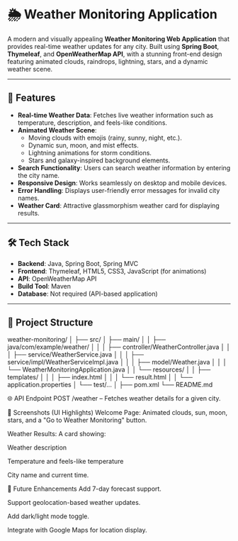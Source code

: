 # 🌦️ Weather Monitoring Application

A modern and visually appealing **Weather Monitoring Web Application** that provides real-time weather updates for any city. Built using **Spring Boot**, **Thymeleaf**, and **OpenWeatherMap API**, with a stunning front-end design featuring animated clouds, raindrops, lightning, stars, and a dynamic weather scene.

---

## 🚀 Features

- **Real-time Weather Data**: Fetches live weather information such as temperature, description, and feels-like conditions.
- **Animated Weather Scene**:
  - Moving clouds with emojis (rainy, sunny, night, etc.).
  - Dynamic sun, moon, and mist effects.
  - Lightning animations for storm conditions.
  - Stars and galaxy-inspired background elements.
- **Search Functionality**: Users can search weather information by entering the city name.
- **Responsive Design**: Works seamlessly on desktop and mobile devices.
- **Error Handling**: Displays user-friendly error messages for invalid city names.
- **Weather Card**: Attractive glassmorphism weather card for displaying results.

---

## 🛠️ Tech Stack

- **Backend**: Java, Spring Boot, Spring MVC
- **Frontend**: Thymeleaf, HTML5, CSS3, JavaScript (for animations)
- **API**: OpenWeatherMap API
- **Build Tool**: Maven
- **Database**: Not required (API-based application)

---

## 📂 Project Structure

weather-monitoring/
│
├── src/
│ ├── main/
│ │ ├── java/com/example/weather/
│ │ │ ├── controller/WeatherController.java
│ │ │ ├── service/WeatherService.java
│ │ │ ├── service/impl/WeatherServiceImpl.java
│ │ │ ├── model/Weather.java
│ │ │ └── WeatherMonitoringApplication.java
│ │ └── resources/
│ │ ├── templates/
│ │ │ ├── index.html
│ │ │ └── result.html
│ │ └── application.properties
│ └── test/...
│
├── pom.xml
└── README.md

🌐 API Endpoint
POST /weather – Fetches weather details for a given city.

🎨 Screenshots (UI Highlights)
Welcome Page: Animated clouds, sun, moon, stars, and a "Go to Weather Monitoring" button.

Weather Results: A card showing:

Weather description

Temperature and feels-like temperature

City name and current time.


📌 Future Enhancements
Add 7-day forecast support.

Support geolocation-based weather updates.

Add dark/light mode toggle.

Integrate with Google Maps for location display.
